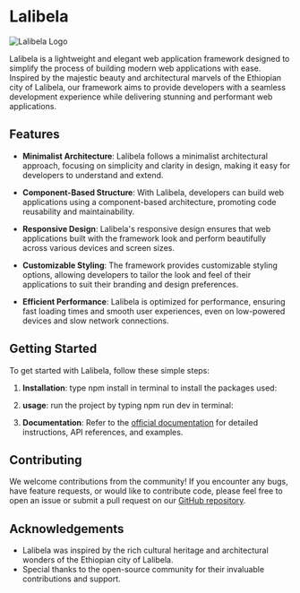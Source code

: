 # Lalibela

![Lalibela Logo](https://example.com/lalibela-logo.png)

Lalibela is a lightweight and elegant web application framework designed to simplify the process of building modern web applications with ease. Inspired by the majestic beauty and architectural marvels of the Ethiopian city of Lalibela, our framework aims to provide developers with a seamless development experience while delivering stunning and performant web applications.

## Features

- **Minimalist Architecture**: Lalibela follows a minimalist architectural approach, focusing on simplicity and clarity in design, making it easy for developers to understand and extend.
  
- **Component-Based Structure**: With Lalibela, developers can build web applications using a component-based architecture, promoting code reusability and maintainability.
  
- **Responsive Design**: Lalibela's responsive design ensures that web applications built with the framework look and perform beautifully across various devices and screen sizes.
  
- **Customizable Styling**: The framework provides customizable styling options, allowing developers to tailor the look and feel of their applications to suit their branding and design preferences.
  
- **Efficient Performance**: Lalibela is optimized for performance, ensuring fast loading times and smooth user experiences, even on low-powered devices and slow network connections.

## Getting Started

To get started with Lalibela, follow these simple steps:

1. **Installation**: type npm install in terminal to install the packages used:

2. **usage**: run the project by typing npm run dev in terminal:

3. **Documentation**: Refer to the [official documentation](https://github.com/Bisratolera/lalibela) for detailed instructions, API references, and examples.

## Contributing

We welcome contributions from the community! If you encounter any bugs, have feature requests, or would like to contribute code, please feel free to open an issue or submit a pull request on our [GitHub repository](https://github.com/Bisratolera/lalibela).


## Acknowledgements

- Lalibela was inspired by the rich cultural heritage and architectural wonders of the Ethiopian city of Lalibela.
- Special thanks to the open-source community for their invaluable contributions and support.
